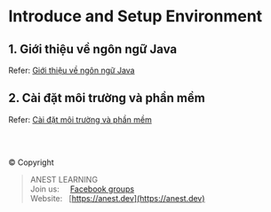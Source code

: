 # Introduce and Setup Environment

## 1. Giới thiệu về ngôn ngữ Java

Refer: [Giới thiệu về ngôn ngữ Java](https://github.com/AnestAcademy/Course-Java-Introduce/blob/master/1.%20Introduce.md)

## 2. Cài đặt môi trường và phần mềm

Refer: [Cài đặt môi trường và phần mềm](https://github.com/AnestAcademy/Course-Java-Introduce/blob/master/2.%20Setup%20Environment%20%26%20IDE.md)

<br />

##  

© Copyright
> ANEST LEARNING  
> Join us: &nbsp;&nbsp;&nbsp; [Facebook groups](https://www.facebook.com/groups/anest.learning/)  
> Website: &nbsp; [https://anest.dev](https://anest.dev)  
